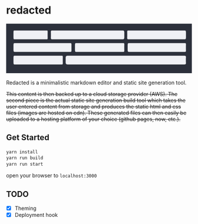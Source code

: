# redacted

![redacted](./media/redacted.jpg)

Redacted is a minimalistic markdown editor and static site generation tool.

~~This content is then backed up to a cloud storage provider (AWS). The second piece is the actual static site generation build tool which takes the user entered content from storage and produces the static html and css files (images are hosted on cdn). These generated files can then easily be uploaded to a hosting platform of your choice (github pages, now, etc.).~~

## Get Started

```sh
yarn install
yarn run build
yarn run start
```

open your browser to `localhost:3000`

## TODO

- [X] Theming
- [X] Deployment hook 